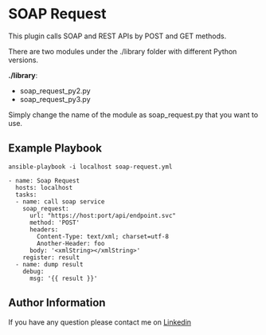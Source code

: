 SOAP Request
=========

This plugin calls SOAP and REST APIs by POST and GET methods. 

There are two modules under the ./library folder with different Python versions.

**./library**:
- soap_request_py2.py
- soap_request_py3.py

Simply change the name of the module as soap_request.py that you want to use.

Example Playbook
----------------

`ansible-playbook -i localhost soap-request.yml`


    - name: Soap Request
      hosts: localhost
      tasks:
      - name: call soap service
        soap_request:
          url: "https://host:port/api/endpoint.svc"
          method: 'POST'
          headers:
            Content-Type: text/xml; charset=utf-8
            Another-Header: foo
          body: '<xmlString></xmlString>'
        register: result
      - name: dump result
        debug:
          msg: '{{ result }}'

Author Information
------------------

If you have any question please contact me on [Linkedin](https://www.linkedin.com/in/alcnsahin/)
